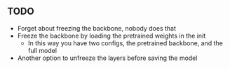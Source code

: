 ## TODO

- Forget about freezing the backbone, nobody does that
- Freeze the backbone by loading the pretrained weights in the init
    - In this way you have two configs, the pretrained backbone, and the full model
- Another option to unfreeze the layers before saving the model